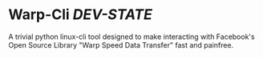 # Warp-Cli _DEV-STATE_
A trivial python linux-cli tool designed to make interacting with Facebook's Open Source Library "Warp Speed Data Transfer" fast and painfree.


